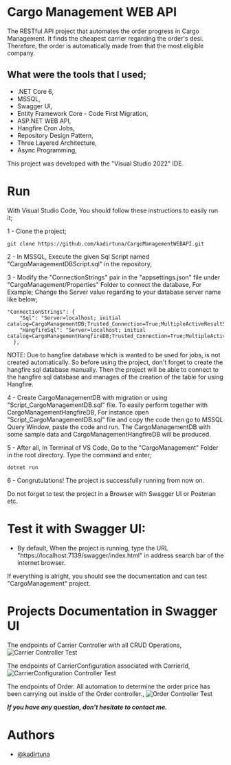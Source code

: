 # Cargo Management WEB API
The RESTful API project that automates the order progress in Cargo Management. It finds the cheapest carrier regarding the order's desi. Therefore, the order is automatically made from that the most eligible company.

## What were the tools that I used;
- .NET Core 6,
- MSSQL,
- Swagger UI,
- Entity Framework Core - Code First Migration,
- ASP.NET WEB API,
- Hangfire Cron Jobs,
- Repository Design Pattern,
- Three Layered Architecture,
- Async Programming,


This project was developed with the "Visual Studio 2022" IDE.

# Run

With Visual Studio Code, You should follow these instructions to easily run it;

1 - Clone the project;

```
git clone https://github.com/kadirtuna/CargoManagementWEBAPI.git
```
2 - In MSSQL, Execute the given Sql Script named "CargoManagementDBScript.sql" in the repository, 

3 - Modify the "ConnectionStrings" pair in the "appsettings.json" file under "CargoManagement/Properties" Folder to connect the database, For Example;
Change the Server value regarding to your database server name like below;

```
"ConnectionStrings": {
    "Sql": "Server=localhost; initial catalog=CargoManagementDB;Trusted_Connection=True;MultipleActiveResultSets=True;TrustServerCertificate=True",
    "HangfireSql": "Server=localhost; initial catalog=CargoManagementHangfireDB;Trusted_Connection=True;MultipleActiveResultSets=True;TrustServerCertificate=True"
  },
```
NOTE: Due to hangfire database which is wanted to be used for jobs, is not created automatically. So before using the project, don't forget to create the hangfire sql database manually. Then the project will be able to connect to the hangfire sql database and manages of the creation of the table for using Hangfire.

4 - Create CargoManagementDB with migration or using "Script_CargoManagementDB.sql" file. To easily perform together with CargoManagementHangfireDB, For instance  open "Script_CargoManagementDB.sql" file and copy the code then go to MSSQL Query Window, paste the code and run. The CargoManagementDB with some sample data and CargoManagementHangfireDB will be produced.

5 - After all, In Terminal of VS Code, Go to the "CargoManagement" Folder in the root directory. Type the command and enter;

```
dotnet run
```

6 - Congrutulations! The project is successfully running from now on.

Do not forget to test the project in a Browser with Swagger UI or Postman etc.

# Test it with Swagger UI:

- By default, When the project is running, type the URL "https://localhost:7139/swagger/index.html" in address search bar of the internet browser. 

If everything is alright, you should see the documentation and can test "CargoManagement" project.  

# Projects Documentation in Swagger UI

The endpoints of Carrier Controller with all CRUD Operations,
![Carrier Controller Test](https://github.com/kadirtuna/CargoManagementWEBAPI/blob/master/Images/CargoManagementImage1.jpg)

The endpoints of CarrierConfiguration associated with CarrierId,
![CarrierConfiguration Controller Test](https://github.com/kadirtuna/CargoManagementWEBAPI/blob/master/Images/CargoManagementImage2.jpg)

The endpoints of Order. All automation to determine the order price has been carrying out inside of the Order controller.,
![Order Controller Test](https://github.com/kadirtuna/CargoManagementWEBAPI/blob/master/Images/CargoManagementImage3.jpg)

***If you have any question, don't hesitate to contact me.***
# Authors

- [@kadirtuna](https://github.com/kadirtuna)
